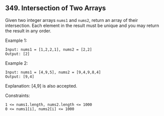 ## 349. Intersection of Two Arrays

Given two integer arrays `nums1` and `nums2`, return an array of their
intersection. Each element in the result must be unique and you may return the result in any order.

Example 1:

```
Input: nums1 = [1,2,2,1], nums2 = [2,2]
Output: [2]
```

Example 2:

```
Input: nums1 = [4,9,5], nums2 = [9,4,9,8,4]
Output: [9,4]
```

Explanation: [4,9] is also accepted.

Constraints:

```
1 <= nums1.length, nums2.length <= 1000
0 <= nums1[i], nums2[i] <= 1000
```
